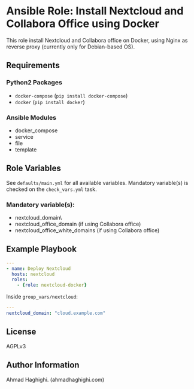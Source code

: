 Ansible Role: Install Nextcloud and Collabora Office using Docker
=========

This role install Nextcloud and Collabora office on Docker, using Nginx as reverse proxy (currently only for Debian-based OS).

Requirements
------------

### Python2 Packages
* `docker-compose` (`pip install docker-compose`)  
* `docker` (`pip install docker`)  

### Ansible Modules
* docker_compose 
* service 
* file 
* template 

Role Variables
--------------

See `defaults/main.yml` for all available variables. Mandatory variable(s) is checked on the `check_vars.yml` task.

### Mandatory variable(s):
* nextcloud_domain\
* nextcloud_office_domain (if using Collabora office)
* nextcloud_office_white_domains (if using Collabora office)

Example Playbook
----------------

```yml
---
- name: Deploy Nextcloud
  hosts: nextcloud
  roles:
    - {role: nextcloud-docker} 
```

Inside `group_vars/nextcloud`:  
```yml
---
nextcloud_domain: "cloud.example.com"
```

License
-------

AGPLv3

Author Information
------------------

Ahmad Haghighi. (ahmadhaghighi.com)
